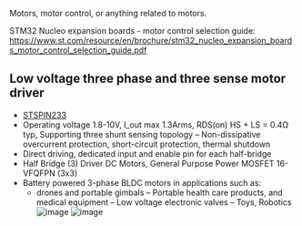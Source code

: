 Motors, motor control, or anything related to motors.

STM32 Nucleo expansion boards - motor control selection guide: https://www.st.com/resource/en/brochure/stm32_nucleo_expansion_boards_motor_control_selection_guide.pdf

## Low voltage three phase and three sense motor driver
- [STSPIN233](https://www.st.com/content/ccc/resource/technical/document/datasheet/group3/9b/1c/56/b3/f5/43/4b/1c/DM00441037/files/DM00441037.pdf/jcr:content/translations/en.DM00441037.pdf)
- Operating voltage 1.8-10V, I_out max 1.3Arms, RDS(on) HS + LS = 0.4Ω typ, Supporting three shunt sensing topology
– Non-dissipative overcurrent protection, short-circuit protection, thermal shutdown
- Direct driving, dedicated input and enable pin for each half-bridge
- Half Bridge (3) Driver DC Motors, General Purpose Power MOSFET 16-VFQFPN (3x3)
- Battery powered 3-phase BLDC motors in applications such as:
  - drones and portable gimbals
  – Portable health care products, and medical equipment
  – Low voltage electronic valves
  – Toys, Robotics
![image](https://user-images.githubusercontent.com/42329930/218914634-8f2b0159-5ca8-4e90-86a2-ec5a9bbdb5fc.png)
![image](https://user-images.githubusercontent.com/42329930/218915133-2b77a8e5-d5da-41d7-901a-c704d62b6e2d.png)




